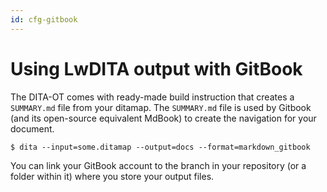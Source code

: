 ```yaml
---
id: cfg-gitbook
---
```


# Using LwDITA output with GitBook

The DITA-OT comes with ready-made build instruction that creates a `SUMMARY.md` file from your ditamap. The `SUMMARY.md` file is used by Gitbook (and its open-source equivalent MdBook) to create the navigation for your document.
```
$ dita --input=some.ditamap --output=docs --format=markdown_gitbook
```
You can link your GitBook account to the branch in your repository (or a folder within it) where you store your output files.
